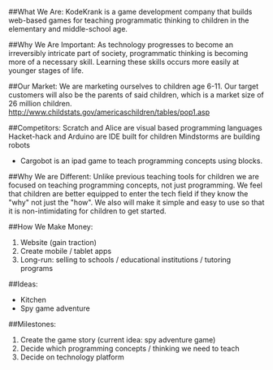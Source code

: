 ##What We Are:
KodeKrank is a game development company that builds web-based games for teaching programmatic thinking to children in the elementary and middle-school age.

##Why We Are Important:
As technology progresses to become an irreversibly intricate part of society, programmatic thinking is becoming more of a necessary skill. Learning these skills occurs more easily at younger stages of life.

##Our Market:
We are marketing ourselves to children age 6-11. Our target customers will also be the parents of said children, which is a market size of 26 million children. 
http://www.childstats.gov/americaschildren/tables/pop1.asp

##Competitors:
Scratch and Alice are visual based programming languages
Hacket-hack and Arduino are IDE built for children
Mindstorms are building robots

- Cargobot is an ipad game to teach programming concepts using blocks. 

##Why We are Different: 
Unlike previous teaching tools for children we are focused on teaching programming concepts, not just programming. We feel that children are better equipped to enter the tech field if they know the "why" not just the "how". We also will make it simple and easy to use so that it is non-intimidating for children to get started. 

##How We Make Money:
1. Website (gain traction)
2. Create mobile / tablet apps
3. Long-run: selling to schools / educational institutions / tutoring programs

##Ideas:
- Kitchen
- Spy game adventure

##Milestones:
1. Create the game story (current idea: spy adventure game)
2. Decide which programming concepts / thinking we need to teach
3. Decide on technology platform 
